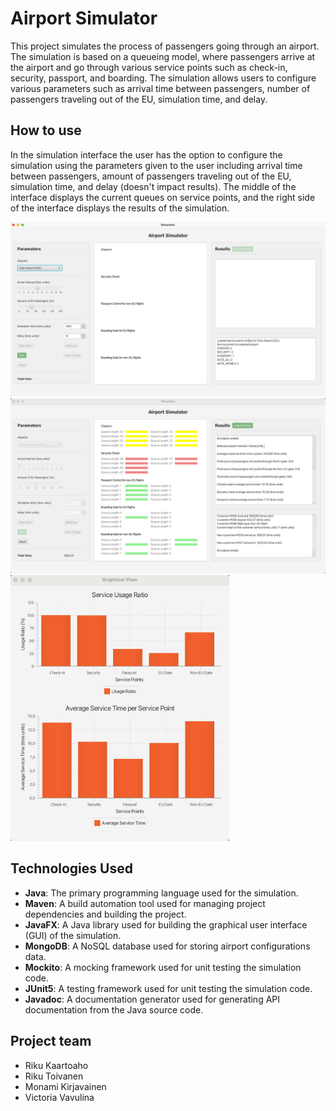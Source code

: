 # Airport Simulator 

This project simulates the process of passengers going through an airport. The simulation is based on a queueing model, 
where passengers arrive at the airport and go through various service points such as check-in, security, passport, and 
boarding. The simulation allows users to configure various parameters such as arrival time between passengers, number 
of passengers traveling out of the EU, simulation time, and delay.

## How to use

In the simulation interface the user has the option to configure the simulation using the parameters given to the user 
including arrival time between passengers, amount of passengers traveling out of the EU, simulation time, and delay 
(doesn't impact results). The middle of the interface displays the current queues on service points, and the right side 
of the interface displays the results of the simulation.

<img src="src/main/resources/simu-start.png" alt="Simulation Interface" width="850"/>

<img src="src/main/resources/simu.png" alt="Simulation Interface" width="850"/>

<img src="src/main/resources/graph.png" alt="Simulation Interface" width="350" />

## Technologies Used

- **Java**: The primary programming language used for the simulation.
- **Maven**: A build automation tool used for managing project dependencies and building the project.
- **JavaFX**: A Java library used for building the graphical user interface (GUI) of the simulation.
- **MongoDB**: A NoSQL database used for storing airport configurations data.
- **Mockito**: A mocking framework used for unit testing the simulation code.
- **JUnit5**: A testing framework used for unit testing the simulation code.
- **Javadoc**: A documentation generator used for generating API documentation from the Java source code.

## Project team

- Riku Kaartoaho
- Riku Toivanen
- Monami Kirjavainen
- Victoria Vavulina
